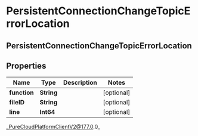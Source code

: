 # PersistentConnectionChangeTopicErrorLocation

## PersistentConnectionChangeTopicErrorLocation

## Properties

|Name | Type | Description | Notes|
|------------ | ------------- | ------------- | -------------|
| **function** | **String** |  | [optional] |
| **fileID** | **String** |  | [optional] |
| **line** | **Int64** |  | [optional] |



_PureCloudPlatformClientV2@177.0.0_
